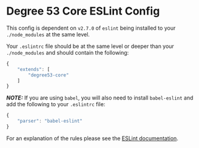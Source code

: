 # Degree 53 Core ESLint Config

This config is dependent on `v2.7.0` of `eslint` being installed to your `./node_modules` at the same level.

Your `.eslintrc` file should be at the same level or deeper than your `./node_modules` and should contain the following:

``` javascript
{
	"extends": [
		"degree53-core"
	]
}
```

***NOTE:*** If you are using `babel`, you will also need to install `babel-eslint` and add the following to your `.eslintrc` file:

``` javascript
{
	"parser": "babel-eslint"
}
```

For an explanation of the rules please see the [ESLint documentation](http://eslint.org/docs/rules/).
